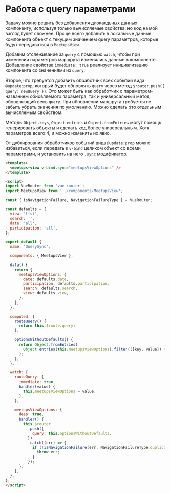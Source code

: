 # Работа с query параметрами

Задачу можно решить без добавления длокалдьных данных компоненту, используя только вычисляемые свойства, но код на мой взгляд будет сложнее. Проще всего добавить в локальные данные компонента объект с текущим значением query параметров, которые будут передаваться в `MeetupsView`.

Добавим отслеживание за `query` с помощью `watch`, чтобы при изменении параметров маршрута изменялись данные в компоненте. Добавление свойства `immediate: true` реализует инициализацию компонента со значениями из `query`.

Второе, что требуется добавить обработчик всех событий вида `@update:prop`, который будет обновлять `query` через метод `$router.push({ query: newQuery })`. Это может быть как обработчик с параметром-названием обновляемого параметра, так и универсальный метод, обновляющий весь `query`. При обновлении маршрута требуется не забыть убрать значения по умолчанию. Можно сделать это отдельным вычисляемым свойством.

Методы `Object.keys`, `Object.entries` и `Object.fromEntries` могут помощь генерировать объекты и сделать код более универсальным. Хотя параметров всего 4, и можно изменять их явно.

От дублирования обработчиков событий вида `@update:prop` можно избавиться, если передать в `v-bind` целиком объект со всеми параметрами, и установить на него `.sync` модификатор. 

```html
<template>
  <meetups-view v-bind.sync="meetupsViewOptions" />
</template>

<script>
import VueRouter from 'vue-router';
import MeetupsView from '../components/MeetupsView';

const { isNavigationFailure, NavigationFailureType } = VueRouter;

const defaults = {
  view: 'list',
  search: '',
  date: 'all',
  participation: 'all',
};

export default {
  name: 'QuerySync',

  components: { MeetupsView },

  data() {
    return {
      meetupsViewOptions: {
        date: defaults.date,
        participation: defaults.participation,
        search: defaults.search,
        view: defaults.view,
      },
    };
  },

  computed: {
    routeQuery() {
      return this.$route.query;
    },

    optionsWithoutDefaults() {
      return Object.fromEntries(
        Object.entries(this.meetupsViewOptions).filter(([key, value]) => value !== defaults[key]),
      );
    },
  },

  watch: {
    routeQuery: {
      immediate: true,
      handler(value) {
        this.meetupsViewOptions = value;
      },
    },

    meetupsViewOptions: {
      deep: true,
      handler() {
        this.$router
          .push({
            query: this.optionsWithoutDefaults,
          })
          .catch((err) => {
            if (!isNavigationFailure(err, NavigationFailureType.duplicated)) {
              throw err;
            }
          });
      },
    },
  },
};
</script>
```
